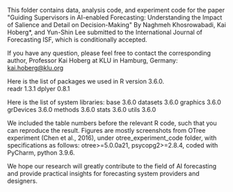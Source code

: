 This folder contains data, analysis code, and experiment code for the paper "Guiding Supervisors in AI-enabled Forecasting:
Understanding the Impact of Salience and Detail on Decision-Making" By Naghmeh Khosrowabadi, Kai Hoberg*, and Yun-Shin Lee submitted to the International Journal of Forecasting ISF, which is conditionally accepted. 

If you have any question, please feel free to contact the corresponding author, Professor Kai Hoberg at KLU in Hamburg, Germany: kai.hoberg@klu.org

Here is the list of packages we used in R version 3.6.0. <br/>
readr 1.3.1
dplyer 0.8.1

Here is the list of system libraries:
base 3.6.0
datasets 3.6.0
graphics 3.6.0
grDevices 3.6.0
methods 3.6.0
stats 3.6.0
utils 3.6.0

We included the table numbers before the relevant R code, such that you can reproduce the result. 
Figures are mostly screenshots from OTree experiment (Chen et al., 2016), under otree_experiment_code folder, with specifications as follows:
otree>=5.0.0a21, 
psycopg2>=2.8.4, 
coded with PyCharm, 
python 3.9.6.

We hope our research will greatly contribute to the field of AI forecasting and provide practical insights for forecasting system providers and designers.
